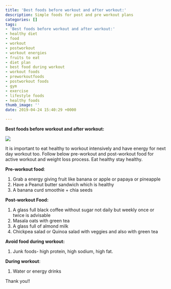 ```yaml
---
title: 'Best foods before workout and after workout:'
description: Simple foods for post and pre workout plans
categories: []
tags:
- 'Best foods before workout and after workout:'
- healthy diet
- food
- workout
- postworkout
- workout energies
- fruits to eat
- diet plan
- best food during workout
- workout foods
- preworkoutfoods
- postworkout foods
- gym
- exercise
- lifestyle foods
- healthy foods
thumb_image: ''
date: 2019-04-24 15:40:29 +0000

---
```

**Best foods before workout and after workout:**

![](https://res.cloudinary.com/bittu/image/upload/v1556120111/tarasblog/workout.jpg)

It is important to eat healthy to workout intensively and have energy for next day workout too. Follow below pre-workout and post-workout food for active workout and weight loss process. Eat healthy stay healthy.

**Pre-workout food**:

1. Grab a energy giving fruit like banana or apple or papaya or pineapple
2. Have a Peanut butter sandwich which is healthy 
3. A banana curd smoothie + chia seeds 

**Post-workout Food:** 

1. A glass full black coffee without sugar not daily but weekly once or twice is advisable
2. Masala oats with green tea
3. A glass full of almond milk
4. Chickpea salad or Quinoa salad with veggies and also with green tea

**Avoid food during workout:**

1. Junk foods- high protein, high sodium, high fat.

**During workout**:

1. Water or energy drinks

Thank you!!